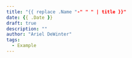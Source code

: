 ```yaml
---
title: "{{ replace .Name "-" " " | title }}"
date: {{ .Date }}
draft: true
description: ""
author: "Ariel DeWinter"
tags:
  - Example
---
```

